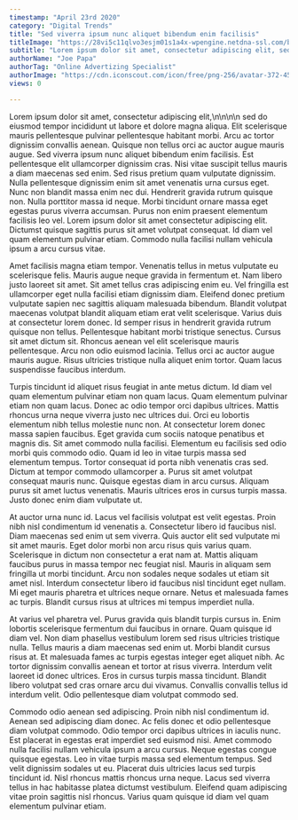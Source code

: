 ```yaml
---
timestamp: "April 23rd 2020"
category: "Digital Trends"
title: "Sed viverra ipsum nunc aliquet bibendum enim facilisis"
titleImage: "https://28vi5c11qlvo3esjm01s1a4x-wpengine.netdna-ssl.com/business/wp-content/uploads/sites/74/2019/08/i-bg.jpg"
subtitle: "Lorem ipsum dolor sit amet, consectetur adipiscing elit, sed do eiusmod tempor incididunt ut labore et dolore magna aliqua."
authorName: "Joe Papa"
authorTag: "Online Advertizing Specialist"
authorImage: "https://cdn.iconscout.com/icon/free/png-256/avatar-372-456324.png"
views: 0

---
```


Lorem ipsum dolor sit amet, consectetur adipiscing elit,\n\n\n\n sed do eiusmod tempor incididunt ut labore et dolore magna aliqua. Elit scelerisque mauris pellentesque pulvinar pellentesque habitant morbi. Arcu ac tortor dignissim convallis aenean. Quisque non tellus orci ac auctor augue mauris augue. Sed viverra ipsum nunc aliquet bibendum enim facilisis. Est pellentesque elit ullamcorper dignissim cras. Nisi vitae suscipit tellus mauris a diam maecenas sed enim. Sed risus pretium quam vulputate dignissim. Nulla pellentesque dignissim enim sit amet venenatis urna cursus eget. Nunc non blandit massa enim nec dui. Hendrerit gravida rutrum quisque non. Nulla porttitor massa id neque. Morbi tincidunt ornare massa eget egestas purus viverra accumsan. Purus non enim praesent elementum facilisis leo vel. Lorem ipsum dolor sit amet consectetur adipiscing elit. Dictumst quisque sagittis purus sit amet volutpat consequat. Id diam vel quam elementum pulvinar etiam. Commodo nulla facilisi nullam vehicula ipsum a arcu cursus vitae.

Amet facilisis magna etiam tempor. Venenatis tellus in metus vulputate eu scelerisque felis. Mauris augue neque gravida in fermentum et. Nam libero justo laoreet sit amet. Sit amet tellus cras adipiscing enim eu. Vel fringilla est ullamcorper eget nulla facilisi etiam dignissim diam. Eleifend donec pretium vulputate sapien nec sagittis aliquam malesuada bibendum. Blandit volutpat maecenas volutpat blandit aliquam etiam erat velit scelerisque. Varius duis at consectetur lorem donec. Id semper risus in hendrerit gravida rutrum quisque non tellus. Pellentesque habitant morbi tristique senectus. Cursus sit amet dictum sit. Rhoncus aenean vel elit scelerisque mauris pellentesque. Arcu non odio euismod lacinia. Tellus orci ac auctor augue mauris augue. Risus ultricies tristique nulla aliquet enim tortor. Quam lacus suspendisse faucibus interdum.

Turpis tincidunt id aliquet risus feugiat in ante metus dictum. Id diam vel quam elementum pulvinar etiam non quam lacus. Quam elementum pulvinar etiam non quam lacus. Donec ac odio tempor orci dapibus ultrices. Mattis rhoncus urna neque viverra justo nec ultrices dui. Orci eu lobortis elementum nibh tellus molestie nunc non. At consectetur lorem donec massa sapien faucibus. Eget gravida cum sociis natoque penatibus et magnis dis. Sit amet commodo nulla facilisi. Elementum eu facilisis sed odio morbi quis commodo odio. Quam id leo in vitae turpis massa sed elementum tempus. Tortor consequat id porta nibh venenatis cras sed. Dictum at tempor commodo ullamcorper a. Purus sit amet volutpat consequat mauris nunc. Quisque egestas diam in arcu cursus. Aliquam purus sit amet luctus venenatis. Mauris ultrices eros in cursus turpis massa. Justo donec enim diam vulputate ut.

At auctor urna nunc id. Lacus vel facilisis volutpat est velit egestas. Proin nibh nisl condimentum id venenatis a. Consectetur libero id faucibus nisl. Diam maecenas sed enim ut sem viverra. Quis auctor elit sed vulputate mi sit amet mauris. Eget dolor morbi non arcu risus quis varius quam. Scelerisque in dictum non consectetur a erat nam at. Mattis aliquam faucibus purus in massa tempor nec feugiat nisl. Mauris in aliquam sem fringilla ut morbi tincidunt. Arcu non sodales neque sodales ut etiam sit amet nisl. Interdum consectetur libero id faucibus nisl tincidunt eget nullam. Mi eget mauris pharetra et ultrices neque ornare. Netus et malesuada fames ac turpis. Blandit cursus risus at ultrices mi tempus imperdiet nulla.

At varius vel pharetra vel. Purus gravida quis blandit turpis cursus in. Enim lobortis scelerisque fermentum dui faucibus in ornare. Quam quisque id diam vel. Non diam phasellus vestibulum lorem sed risus ultricies tristique nulla. Tellus mauris a diam maecenas sed enim ut. Morbi blandit cursus risus at. Et malesuada fames ac turpis egestas integer eget aliquet nibh. Ac tortor dignissim convallis aenean et tortor at risus viverra. Interdum velit laoreet id donec ultrices. Eros in cursus turpis massa tincidunt. Blandit libero volutpat sed cras ornare arcu dui vivamus. Convallis convallis tellus id interdum velit. Odio pellentesque diam volutpat commodo sed.

Commodo odio aenean sed adipiscing. Proin nibh nisl condimentum id. Aenean sed adipiscing diam donec. Ac felis donec et odio pellentesque diam volutpat commodo. Odio tempor orci dapibus ultrices in iaculis nunc. Est placerat in egestas erat imperdiet sed euismod nisi. Amet commodo nulla facilisi nullam vehicula ipsum a arcu cursus. Neque egestas congue quisque egestas. Leo in vitae turpis massa sed elementum tempus. Sed velit dignissim sodales ut eu. Placerat duis ultricies lacus sed turpis tincidunt id. Nisl rhoncus mattis rhoncus urna neque. Lacus sed viverra tellus in hac habitasse platea dictumst vestibulum. Eleifend quam adipiscing vitae proin sagittis nisl rhoncus. Varius quam quisque id diam vel quam elementum pulvinar etiam.
